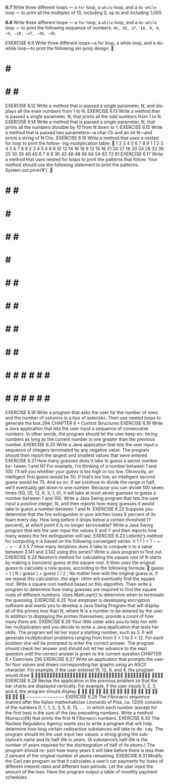 ***6.7*** Write three different loops — a `for` loop, a `while` loop, and a `do-while` loop — to print all the multiples of 10, including 0, up to and including 1,000.

***6.8*** Write three different loops — a `for` loop, a `while` loop, and a `do-while` loop — to print the following sequence of numbers: `45, 36, 27, 18, 9, 0, −9, −18, −27, −36, −45`.

EXERCISE 6.9 Write three different loops—a for loop, a while loop, and a
do-while loop—to print the following ski-jump design:

#
#
#
#
#
#
#
#
#
#
#
#
#
#
#
#
#
#
#
# #
# # #
# # # #
EXERCISE 6.12 Write a method that is passed a single parameter, N, and dis-
plays all the even numbers from 1 to N.
EXERCISE 6.13 Write a method that is passed a single parameter, N, that prints
all the odd numbers from 1 to N.
EXERCISE 6.14 Write a method that is passed a single parameter, N, that prints
all the numbers divisible by 10 from N down to 1.
EXERCISE 6.15 Write a method that is passed two parameters—a char Ch and
an int N—and prints a string of N Chs.
EXERCISE 6.16 Write a method that uses a nested for loop to print the follow-
ing multiplication table:

1
2
3
4
5
6
7
8
9
1
1
2
3
4
5
6
7
8
9
2 3 4 5
4
6
8
10
12
14
16
18 9
12
15
18
21
24
27 16
20
24
28
32
36 25
30
35
40
45
6
7
8
9
36
42 48
48 56 64
54 63 72 81
EXERCISE 6.17 Write a method that uses nested for loops to print the patterns
that follow. Your method should use the following statement to print the patterns:
System.out.print(’#’).

# # # #
# # #
# #
#
#
#
#
#
#
#
#
#
#
#
#
#
#
#
#
#
#
#
#
#
#
#
#
#
#
#
#
#
#
#
#
#
#
#
#
#
#
#
#
#
#
#
#
#
#
#
#
#
#
#
#
#
# # # #
# # #
# #
#
# # # #
#
#
#
#
#
#
# # # #
# # # #
#
#
#
#
#
#
# # # #
# # # # # # # #
#
#
#
#
#
#
# # # # # # # #
EXERCISE 6.18 Write a program that asks the user for the number of rows and
the number of columns in a box of asterisks. Then use nested loops to generate the
box.294
CHAPTER 6 • Control Structures
EXERCISE 6.19 Write a Java application that lets the user input a sequence of
consecutive numbers. In other words, the program should let the user keep en-
tering numbers as long as the current number is one greater than the previous
number.
EXERCISE 6.20 Write a Java application that lets the user input a sequence of
integers terminated by any negative value. The program should then report the
largest and smallest values that were entered.
EXERCISE 6.21 How many guesses does it take to guess a secret number be-
tween 1 and N? For example, I’m thinking of a number between 1 and 100. I’ll
tell you whether your guess is too high or too low. Obviously, an intelligent first
guess would be 50. If that’s too low, an intelligent second guess would be 75. And
so on. If we continue to divide the range in half, we’ll eventually get down to one
number. Because you can divide 100 seven times (50, 25, 12, 6, 3, 1, 0), it will take
at most seven guesses to guess a number between 1 and 100. Write a Java Swing
program that lets the user input a positive integer, N, and then reports how many
guesses it would take to guess a number between 1 and N.
EXERCISE 6.22 Suppose you determine that the fire extinguisher in your
kitchen loses X percent of its foam every day. How long before it drops below
a certain threshold (Y percent), at which point it is no longer serviceable? Write a
Java Swing program that lets the user input the values X and Y and then reports
how many weeks the fire extinguisher will last.
EXERCISE 6.23 Leibnitz’s method for computing π is based on the following
convergent series:
π
1
1
1
= 1 − + − + ···
4
3
5
7
How many iterations does it take to compute π to a value between 3.141 and 3.142
using this series? Write a Java program to find out.
EXERCISE 6.24 Newton’s method for calculating the square root of N starts by
making a (nonzero) guess at the square root. It then uses the original guess to
calculate a new guess, according to the following formula:

guess = ( ( N / guess ) + guess ) / 2 ;
No matter how wild the original guess is, if we repeat this calculation, the algo-
rithm will eventually find the square root. Write a square root method based on
this algorithm. Then write a program to determine how many guesses are required
to find the square roots of different numbers. Uses Math.sqrt() to determine
when to terminate the guessing.
EXERCISE 6.25 Your employer is developing encryption software and wants
you to develop a Java Swing Program that will display all of the primes less than
N, where N is a number to be entered by the user. In addition to displaying the
primes themselves, provide a count of how many there are.
EXERCISE 6.26 Your little sister asks you to help her with her multiplication
and you decide to write a Java application that tests her skills. The program will
let her input a starting number, such as 5. It will generate multiplication problems
ranging from from 5 × 1 to 5 × 12. For each problem she will be prompted to enter
the correct answer. The program should check her answer and should not let
her advance to the next question until the correct answer is given to the current
question.CHAPTER 6 •
Exercises
295
EXERCISE 6.27 Write an application that prompts the user for four values and
draws corresponding bar graphs using an ASCII character. For example, if the
user entered 15, 12, 9, and 4, the program would draw

∗∗∗∗∗∗∗∗∗∗∗∗∗∗∗∗∗∗
∗∗∗∗∗∗∗∗∗∗∗∗
∗∗∗∗∗∗∗∗∗
∗∗∗∗
EXERCISE 6.28 Revise the application in the previous problem so that the bar
charts are displayed vertically. For example, if the user inputs 5, 2, 3, and 4, the
program should display

∗∗
∗∗
∗∗
∗∗
∗∗ ∗∗
∗∗ ∗∗ ∗∗ ∗∗
∗∗ ∗∗ ∗∗ ∗∗
−−−−−−−−−−−−−
EXERCISE 6.29 The Fibonacci sequence (named after the Italian mathematician
Leonardo of Pisa, ca. 1200) consists of the numbers 0, 1, 1, 2, 3, 5, 8, 13, . . . in which
each number (except for the first two) is the sum of the two preceding numbers.
Write a method fibonacci(N) that prints the first N Fibonacci numbers.
EXERCISE 6.30 The Nuclear Regulatory Agency wants you to write a program
that will help determine how long certain radioactive substances will take to de-
cay. The program should let the user input two values: a string giving the sub-
stance’s name and its half-life in years. (A substance’s half-life is the number of
years required for the disintegration of half of its atoms.) The program should re-
port how many years it will take before there is less than 2 percent of the original
number of atoms remaining.
EXERCISE 6.31 Modify the CarLoan program so that it calculates a user’s car
payments for loans of different interest rates and different loan periods. Let the
user input the amount of the loan. Have the program output a table of monthly
payment schedules.
